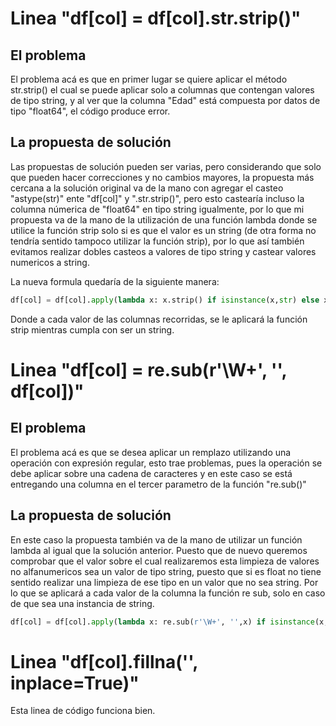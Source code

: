 # Linea "df[col] = df[col].str.strip()"
## El problema
El problema acá es que en primer lugar se quiere aplicar el método str.strip() el cual se puede aplicar solo a columnas que contengan valores de tipo string, y al ver que la columna "Edad" está compuesta por datos de tipo "float64", el código produce error.

## La propuesta de solución
Las propuestas de solución pueden ser varias, pero considerando que solo que pueden hacer correcciones y no cambios mayores, la propuesta más cercana a la solución original va de la mano con agregar el casteo "astype(str)" ente "df[col]" y ".str.strip()", pero esto castearía incluso la columna númerica de "float64" en tipo string igualmente, por lo que  mi propuesta va de la mano de la utilización de una función lambda donde se utilice la función strip solo si es que el valor es un string (de otra forma no tendría sentido tampoco utilizar la función strip), por lo que así también evitamos realizar dobles casteos a valores de tipo string y castear valores numericos a string.

La nueva formula quedaría de la siguiente manera:
``` python
df[col] = df[col].apply(lambda x: x.strip() if isinstance(x,str) else x)
```
Donde a cada valor de las columnas recorridas, se le aplicará la función strip mientras cumpla con ser un string.


# Linea "df[col] = re.sub(r'\W+', '', df[col])"

## El problema
El problema acá es que se desea aplicar un remplazo utilizando una operación con expresión regular, esto trae problemas, pues la operación se debe aplicar sobre una cadena de caracteres y en este caso se está entregando una columna en el tercer parametro de la función "re.sub()" 

## La propuesta de solución
En este caso la propuesta también va de la mano de utilizar un función lambda al igual que la solución anterior. Puesto que de nuevo queremos comprobar que el valor sobre el cual realizaremos esta limpieza de valores no alfanumericos sea un valor de tipo string, puesto que si es float no tiene sentido realizar una limpieza de ese tipo en un valor que no sea string. Por lo que se aplicará a cada valor de la columna la función re sub, solo en caso de que sea una instancia de string.

``` python
df[col] = df[col].apply(lambda x: re.sub(r'\W+', '',x) if isinstance(x,str) else x)
```

# Linea "df[col].fillna('', inplace=True)"
Esta linea de código funciona bien.